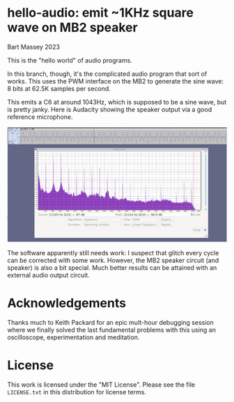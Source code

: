 # hello-audio: emit ~1KHz square wave on MB2 speaker
Bart Massey 2023

This is the "hello world" of audio programs.

In this branch, though, it's the complicated audio program
that sort of works. This uses the PWM interface on the MB2
to generate the sine wave: 8 bits at 62.5K samples per
second.

This emits a C6 at around 1043Hz, which is supposed to be a
sine wave, but is pretty janky. Here is Audacity showing the
speaker output via a good reference microphone.

![Speaker output from HW PWM](mb2-c6.png)

The software apparently still needs work: I suspect that
glitch every cycle can be corrected with some work.
However, the MB2 speaker circuit (and speaker) is also a bit
special. Much better results can be attained with an
external audio output circuit.

# Acknowledgements

Thanks much to Keith Packard for an epic mult-hour debugging
session where we finally solved the last fundamental
problems with this using an oscilloscope, experimentation
and meditation.

# License

This work is licensed under the "MIT License". Please see the file
`LICENSE.txt` in this distribution for license terms.

